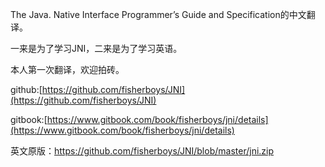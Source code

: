 The Java. Native Interface Programmer’s Guide and Specification的中文翻译。

一来是为了学习JNI，二来是为了学习英语。

本人第一次翻译，欢迎拍砖。

github:[https://github.com/fisherboys/JNI](https://github.com/fisherboys/JNI)

gitbook:[https://www.gitbook.com/book/fisherboys/jni/details](https://www.gitbook.com/book/fisherboys/jni/details)

英文原版：https://github.com/fisherboys/JNI/blob/master/jni.zip

